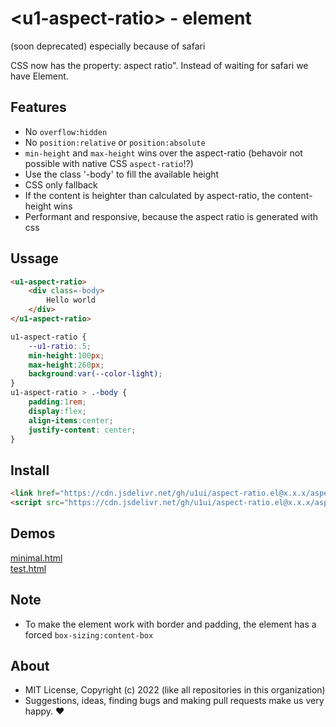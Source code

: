 # &lt;u1-aspect-ratio&gt; - element
(soon deprecated) especially because of safari

CSS now has the property: aspect ratio".
Instead of waiting for safari we have Element.

## Features

- No `overflow:hidden`
- No `position:relative` or `position:absolute`
- `min-height` and `max-height` wins over the aspect-ratio (behavoir not possible with native CSS `aspect-ratio`!?)
- Use the class '-body' to fill the available height
- CSS only fallback
- If the content is heighter than calculated by aspect-ratio, the content-height wins
- Performant and responsive, because the aspect ratio is generated with css

## Ussage

```html
<u1-aspect-ratio>
    <div class=-body>
        Hello world
    </div>
</u1-aspect-ratio>
```

```css
u1-aspect-ratio {
    --u1-ratio:.5;
    min-height:100px;
    max-height:260px;
    background:var(--color-light);
}
u1-aspect-ratio > .-body {
    padding:1rem;
    display:flex;
    align-items:center;
    justify-content: center;
}
```

## Install

```html
<link href="https://cdn.jsdelivr.net/gh/u1ui/aspect-ratio.el@x.x.x/aspect-ratio.min.css" rel=stylesheet>
<script src="https://cdn.jsdelivr.net/gh/u1ui/aspect-ratio.el@x.x.x/aspect-ratio.min.js" type=module>
```

## Demos

[minimal.html](http://gcdn.li/u1ui/aspect-ratio.el@main/tests/minimal.html)  
[test.html](http://gcdn.li/u1ui/aspect-ratio.el@main/tests/test.html)  

## Note

- To make the element work with border and padding, the element has a forced `box-sizing:content-box`

## About

- MIT License, Copyright (c) 2022 <u1> (like all repositories in this organization) <br>
- Suggestions, ideas, finding bugs and making pull requests make us very happy. ♥

